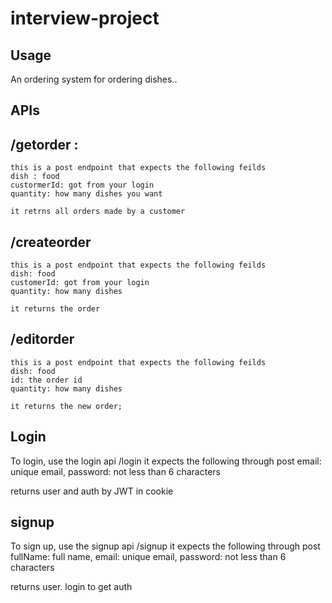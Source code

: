 # interview-project

## Usage
An ordering system for ordering dishes.. 

## APIs
  ## /getorder :
    this is a post endpoint that expects the following feilds
    dish : food
    custormerId: got from your login
    quantity: how many dishes you want
    
    it retrns all orders made by a customer
    
   ## /createorder
    this is a post endpoint that expects the following feilds
    dish: food
    customerId: got from your login
    quantity: how many dishes
    
    it returns the order
    
   ## /editorder
    this is a post endpoint that expects the following feilds
    dish: food
    id: the order id
    quantity: how many dishes
    
    it returns the new order;
    
 ## Login
  To login, use the login api /login
  it expects the following through post
  email: unique email,
  password: not less than 6 characters
  
  returns user and auth by JWT in cookie
  
 ## signup
  To sign up, use the signup api  /signup
  it expects the following through post
  fullName: full name,
  email: unique email,
  password: not less than 6 characters
  
  returns user. login to get auth
  
 
    
    

